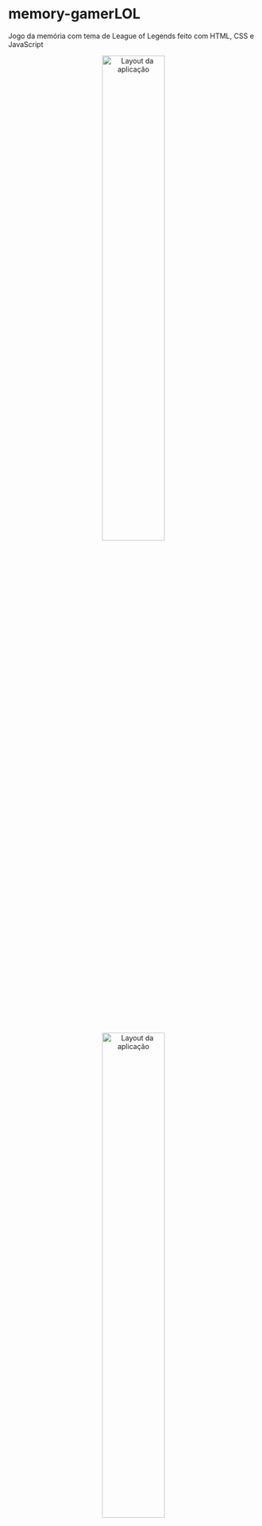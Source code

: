 # memory-gamerLOL
Jogo da memória com tema de League of Legends feito com HTML, CSS e JavaScript


<p align="center">
  <img alt="Layout da aplicação" width="50%" src="https://github.com/frankmagalhaes/memory-gamerLOL/blob/master/images/memoria-lol/referencer/home.jpg" />
</p>
<p align="center">
  <img alt="Layout da aplicação" width="50%" src="https://github.com/frankmagalhaes/memory-gamerLOL/blob/master/images/memoria-lol/referencer/game.jpg"/>
</p>

<p align="center">
  <img alt="Layout da aplicação" width="50%" src="https://github.com/frankmagalhaes/memory-gamerLOL/blob/master/images/memoria-lol/referencer/victory.jpg"/>
</p>
<p align="center">
  <img alt="Layout da aplicação" width="50%" src="https://github.com/frankmagalhaes/memory-gamerLOL/blob/master/images/memoria-lol/referencer/defeat.jpg"/>
</p>

## 💻 Projeto
Projeto foi desenvolvido como forma de estudos e arquivo pessoal.

O intuito foi desenvolver um jogo interativo da memória com tematica de league of legends.O jogo da inicio a tela de login onde o usuario coloca seu nome("invocador").
Direcionado ao jogo ele precisa acertar os pares antes que o tempo acabe.Caso consiga aparecer Vitória,caso contrario Defeat.


### Conceitos abordados

- Uso de grid-template alinhar e ajustar elementos na página.

- [x] CSS responsivo.

- [x] Uso de javascript vanila.

- [x] Grid-Templante para os containers de cards..

- [x] Armazenamento no localstorage.

- [x] Pequena validaçao do input para habilitar o button

- [x] Uso de modais para Resultado de vitória ou derrota.

## Tecnologias

-  [Angular](https://angular.io/)
-  [TypeScript](https://www.typescriptlang.org/)


## 📝 Licença

Esse projeto está sob a licença MIT. Veja o arquivo [LICENSE](LICENSE.md) para mais detalhes.

